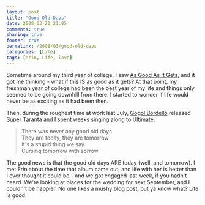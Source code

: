 ```yaml
---
layout: post
title: "Good Old Days"
date: 2008-03-20 21:05
comments: true
sharing: true
footer: true
permalink: /2008/03/good-old-days
categories: [Life]
tags: [erin, Life, love]
---
```

Sometime around my third year of college, I saw <a href="http://www.imdb.com/title/tt0119822/">As Good As It Gets</a>, and it got me thinking - what if this IS as good as it gets?  At that point, my freshman year of college had been the best year of my life and things only seemed to be going downhill from there.  I started to wonder if life would never be as exciting as it had been then.

Then, during the roughest time at work last July, <a href="http://www.gogolbordello.com/">Gogol Bordello</a> released Super Taranta and I spent weeks singing along to Ultimate:

<blockquote>There was never any good old days<br />
They are today, they are tomorrow<br />
It's a stupid thing we say<br />
Cursing tomorrow with sorrow</blockquote>

The good news is that the good old days ARE today (well, and tomorrow).  I met Erin about the time that album came out, and life with her is better than I ever thought it could be - and we got engaged last week, if you hadn't heard.  We're looking at places for the wedding for next September, and I couldn't be happier.  No one likes a mushy blog post, but ya know what?  Life is good.
